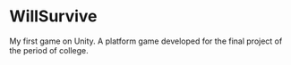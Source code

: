 # WillSurvive
My first game on Unity. A platform game developed for the final project of the period of college. 
